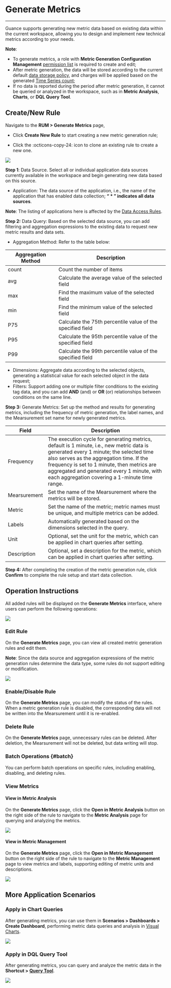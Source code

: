 # Generate Metrics
---

Guance supports generating new metric data based on existing data within the current workspace, allowing you to design and implement new technical metrics according to your needs.

**Note**:

- To generate metrics, a role with **Metric Generation Configuration Management** [permission list](../management/role-list.md) is required to create and edit;
- After metric generation, the data will be stored according to the current default [data storage policy](../billing-method/data-storage.md), and charges will be applied based on the generated [Time Series count](../billing-method/index.md#time-example);
- If no data is reported during the period after metric generation, it cannot be queried or analyzed in the workspace, such as in **Metric Analysis**, **Charts**, or **DQL Query Tool**.

## Create/New Rule

Navigate to the **RUM > Generate Metrics** page,

- Click **Create New Rule** to start creating a new metric generation rule;

- Click the :octicons-copy-24: icon to clone an existing rule to create a new one.

![](img/4.rum_metrics_1.png)

**Step 1**: Data Source. Select all or individual application data sources currently available in the workspace and begin generating new data based on this source.

- Application: The data source of the application, i.e., the name of the application that has enabled data collection; **“ * ” indicates all data sources**.

**Note**: The listing of applications here is affected by the [Data Access Rules](./rumdata_access.md).

**Step 2:** Data Query: Based on the selected data source, you can add filtering and aggregation expressions to the existing data to request new metric results and data sets.

- Aggregation Method: Refer to the table below:

| Aggregation Method | Description |
| --- | --- |
| count | Count the number of items |
| avg | Calculate the average value of the selected field |
| max | Find the maximum value of the selected field |
| min | Find the minimum value of the selected field |
| P75 | Calculate the 75th percentile value of the specified field |
| P95 | Calculate the 95th percentile value of the specified field |
| P99 | Calculate the 99th percentile value of the specified field |

- Dimensions: Aggregate data according to the selected objects, generating a statistical value for each selected object in the data request;
- Filters: Support adding one or multiple filter conditions to the existing tag data, and you can add **AND** (and) or **OR** (or) relationships between conditions on the same line.

**Step 3:** Generate Metrics: Set up the method and results for generating metrics, including the frequency of metric generation, the label names, and the Mearsurement set name for newly generated metrics.

| Field | Description |
| --- | --- |
| Frequency | The execution cycle for generating metrics, default is 1 minute, i.e., new metric data is generated every 1 minute; the selected time also serves as the aggregation time. If the frequency is set to 1 minute, then metrics are aggregated and generated every 1 minute, with each aggregation covering a 1-minute time range. |
| Mearsurement | Set the name of the Mearsurement where the metrics will be stored. |
| Metric | Set the name of the metric; metric names must be unique, and multiple metrics can be added. |
| Labels | Automatically generated based on the dimensions selected in the query. |
| Unit | Optional, set the unit for the metric, which can be applied in chart queries after setting. |
| Description | Optional, set a description for the metric, which can be applied in chart queries after setting. |

**Step 4:** After completing the creation of the metric generation rule, click **Confirm** to complete the rule setup and start data collection.

## Operation Instructions

All added rules will be displayed on the **Generate Metrics** interface, where users can perform the following operations:

![](img/4.rum_metrics_2.png)

### Edit Rule

On the **Generate Metrics** page, you can view all created metric generation rules and edit them.

**Note**: Since the data source and aggregation expressions of the metric generation rules determine the data type, some rules do not support editing or modification.

![](img/4.rum_metrics_3.png)

### Enable/Disable Rule

On the **Generate Metrics** page, you can modify the status of the rules. When a metric generation rule is disabled, the corresponding data will not be written into the Mearsurement until it is re-enabled.

### Delete Rule

On the **Generate Metrics** page, unnecessary rules can be deleted. After deletion, the Mearsurement will not be deleted, but data writing will stop.

### Batch Operations {#batch}

You can perform batch operations on specific rules, including enabling, disabling, and deleting rules.

### View Metrics

#### View in Metric Analysis

On the **Generate Metrics** page, click the **Open in Metric Analysis** button on the right side of the rule to navigate to the **Metric Analysis** page for querying and analyzing the metrics.

![](img/4.rum_metrics_4.png)

#### View in Metric Management

On the **Generate Metrics** page, click the **Open in Metric Management** button on the right side of the rule to navigate to the **Metric Management** page to view metrics and labels, supporting editing of metric units and descriptions.

![](img/4.rum_metrics_6.png)

## More Application Scenarios

### Apply in Chart Queries

After generating metrics, you can use them in **Scenarios > Dashboards > Create Dashboard**, performing metric data queries and analysis in [Visual Charts](../scene/visual-chart/chart-query.md).

![](img/4.rum_metrics_7.png)

### Apply in DQL Query Tool

After generating metrics, you can query and analyze the metric data in the **Shortcut > [Query Tool](../dql/query.md)**.

![](img/4.rum_metrics_5.png)